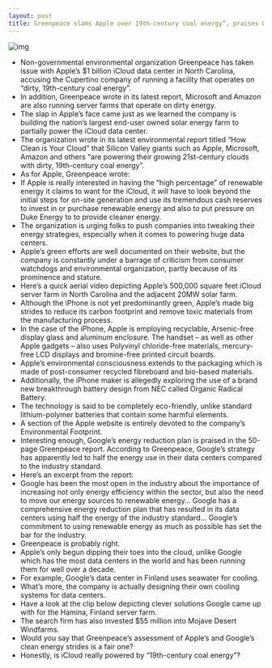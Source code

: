 ```yaml
---
layout: post
title: Greenpeace slams Apple over 19th-century coal energy”, praises Google
---
```

![img](http://media.idownloadblog.com/wp-content/uploads/2012/04/WWDC-2011-iCloud-data-center-exterior-001.jpg)
* Non-governmental environmental organization Greenpeace has taken issue with Apple’s $1 billion iCloud data center in North Carolina, accusing the Cupertino company of running a facility that operates on “dirty, 19th-century coal energy”.
* In addition, Greenpeace wrote in its latest report, Microsoft and Amazon are also running server farms that operate on dirty energy.
* The slap in Apple’s face came just as we learned the company is building the nation’s largest end-user owned solar energy farm to partially power the iCloud data center.
* The organization wrote in its latest environmental report titled “How Clean is Your Cloud” that Silicon Valley giants such as Apple, Microsoft, Amazon and others “are powering their growing 21st-century clouds with dirty, 19th-century coal energy”.
* As for Apple, Greenpeace wrote:
* If Apple is really interested in having the “high percentage” of renewable energy it claims to want for the iCloud, it will have to look beyond the initial steps for on-site generation and use its tremendous cash reserves to invest in or purchase renewable energy and also to put pressure on Duke Energy to to provide cleaner energy.
* The organization is urging folks to push companies into tweaking their energy strategies, especially when it comes to powering huge data centers.
* Apple’s green efforts are well documented on their website, but the company is constantly under a barrage of criticism from consumer watchdogs and environmental organization, partly because of its prominence and stature.
* Here’s a quick aerial video depicting Apple’s 500,000 square feet iCloud server farm in North Carolina and the adjacent 20MW solar farm.
* Although the iPhone is not yet predominantly green, Apple’s made big strides to reduce its carbon footprint and remove toxic materials from the manufacturing process.
* In the case of the iPhone, Apple is employing recyclable, Arsenic-free display glass and aluminum enclosure. The handset – as well as other Apple gadgets – also uses Polyvinyl chloride-free materials, mercury-free LCD displays and bromine-free printed circuit boards.
* Apple’s environmental consciousness extends to the packaging which is made of post-consumer recycled fibreboard and bio-based materials.
* Additionally, the iPhone maker is allegedly exploring the use of a brand new breakthrough battery design from NEC called Organic Radical Battery.
* The technology is said to be completely eco-friendly, unlike standard lithium-polymer batteries that contain some harmful elements.
* A section of the Apple website is entirely devoted to the company’s Environmental Footprint.
* Interesting enough, Google’s energy reduction plan is praised in the 50-page Greenpeace report. According to Greenpeace, Google’s strategy has apparently led to half the energy use in their data centers compared to the industry standard.
* Here’s an excerpt from the report:
* Google has been the most open in the industry about the importance of increasing not only energy efficiency within the sector, but also the need to move our energy sources to renewable energy… Google has a comprehensive energy reduction plan that has resulted in its data centers using half the energy of the industry standard… Google’s commitment to using renewable energy as much as possible has set the bar for the industry.
* Greenpeace is probably right.
* Apple’s only begun dipping their toes into the cloud, unlike Google which has the most data centers in the world and has been running them for well over a decade.
* For example, Google’s data center in Finland uses seawater for cooling.
* What’s more, the company is actually designing their own cooling systems for data centers.
* Have a look at the clip below depicting clever solutions Google came up with for the Hamina, Finland server farm.
* The search firm has also invested $55 million into Mojave Desert Windfarms.
* Would you say that Greenpeace’s assessment of Apple’s and Google’s clean energy strides is a fair one?
* Honestly, is iCloud really powered by “19th-century coal energy”?

